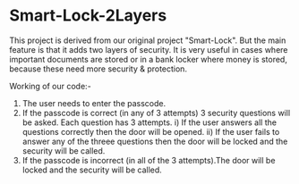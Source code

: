 # Smart-Lock-2Layers

This project is derived from our original project "Smart-Lock". But the main feature is that it adds two layers of security. It is very useful in cases where important documents are stored or in a bank locker where money is stored, because these need more security & protection.

Working of our code:-

1.  The user needs to enter the passcode.
2.  If the passcode is correct (in any of 3 attempts) 3 security questions will be asked. Each question has 3 attempts.
    i) If the user answers all the questions correctly then the door will be opened.
    ii) If the user fails to answer any of the threee questions then the door will be locked and the security will be called.
3.  If the passcode is incorrect (in all of the 3 attempts).The door will be locked and the security will be called.
